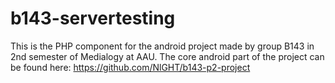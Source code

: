 # b143-servertesting

This is the PHP component for the android project made by group B143 in 2nd semester of Medialogy at AAU.  The core android part of the project can be found here: https://github.com/NlGHT/b143-p2-project
